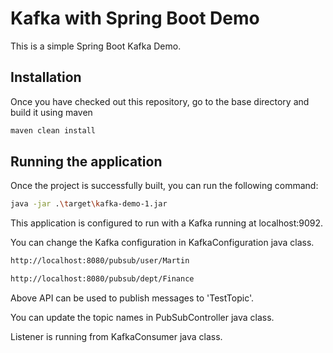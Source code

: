 # Kafka with Spring Boot Demo

This is a simple Spring Boot Kafka Demo.

## Installation

Once you have checked out this repository, go to the base directory and build it using maven

```bash
maven clean install
```

## Running the application

Once the project is successfully built, you can run the following command:

```bash
java -jar .\target\kafka-demo-1.jar
```

This application is configured to run with a Kafka running at localhost:9092.

You can change the Kafka configuration in KafkaConfiguration java class.

```bash
http://localhost:8080/pubsub/user/Martin

http://localhost:8080/pubsub/dept/Finance
```

Above API can be used to publish messages to 'TestTopic'.

You can update the topic names in PubSubController java class.

Listener is running from KafkaConsumer java class. 